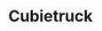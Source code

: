 ---
layout: device
title: Cubietruck

boardname: Cubietruck A20
releaseversion: v0.7
imagefile: syncloud-cubietruck-v0.7.img
boardpicture: board-cubietruck.png
board-site: http://cubieboard.org/buy
storage-type: SATA
base-image-name: Cubian
base-image-url: http://www.cubian.org/downloads
schema-picture: schema-cubietruck-logo.png
---